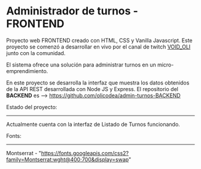 # Administrador de turnos - FRONTEND
Proyecto web FRONTEND creado con HTML, CSS y Vanilla Javascript. Este proyecto se comenzó a desarrollar en vivo por el canal de twitch <a href="https://www.twitch.tv/void_oli">VOID_OLI</a> junto con la comunidad.

El sistema ofrece una solución para administrar turnos en un micro-emprendimiento. 

En este proyecto se desarrolla la interfaz que muestra los datos obtenidos de la API REST desarrollada con Node JS y Express. 
El repositorio del **BACKEND** es --> https://github.com/olicodea/admin-turnos-BACKEND

Estado del proyecto:
***
Actualmente cuenta con la interfaz de Listado de Turnos funcionando.

Fonts:
***

Montserrat - "https://fonts.googleapis.com/css2?family=Montserrat:wght@400;700&display=swap"
